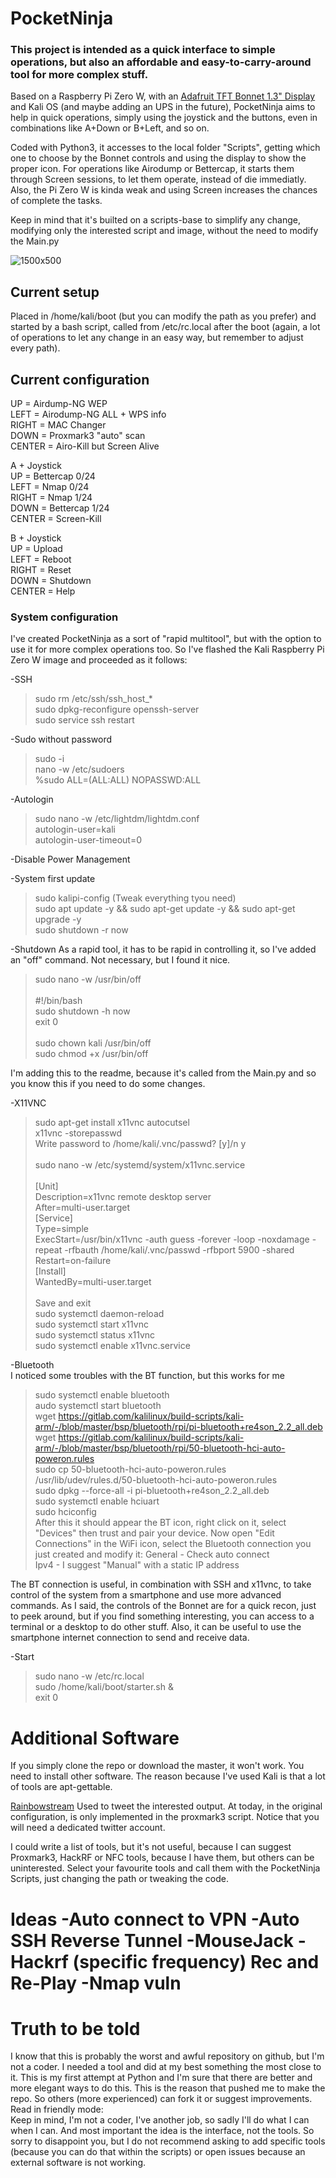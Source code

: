 <h1>PocketNinja</h1>

<h3>This project is intended as a quick interface to simple operations, but also an affordable and easy-to-carry-around tool for more complex stuff.</h3>

Based on a Raspberry Pi Zero W, with an <a href="https://github.com/adafruit/Adafruit-1.3in-Color-TFT-Bonnet-PCB">Adafruit TFT Bonnet 1.3" Display</a> and Kali OS (and maybe adding an UPS in the future), PocketNinja aims to help in quick operations, simply using the joystick and the buttons, even in combinations like A+Down or B+Left, and so on.

Coded with Python3, it accesses to the local folder "Scripts", getting which one to choose by the Bonnet controls and using the display to show the proper icon.
For operations like Airodump or Bettercap, it starts them through Screen sessions, to let them operate, instead of die immediatly.
Also, the Pi Zero W is kinda weak and using Screen increases the chances of complete the tasks.

Keep in mind that it's builted on a scripts-base to simplify any change, modifying only the interested script and image, without the need to modify the Main.py

![1500x500](https://user-images.githubusercontent.com/25898674/142214044-52a48f16-404d-407e-bc59-ebaa9d2662f4.jpg)

<h2>Current setup</h2>
Placed in /home/kali/boot (but you can modify the path as you prefer) and started by a bash script, called from /etc/rc.local after the boot (again, a lot of operations to let any change in an easy way, but remember to adjust every path).

<h2>Current configuration</h2>

UP = Airdump-NG WEP<br>
LEFT = Airodump-NG ALL + WPS info<br>
RIGHT = MAC Changer<br>
DOWN = Proxmark3 "auto" scan<br>
CENTER = Airo-Kill but Screen Alive<br>

A + Joystick<br>
  UP = Bettercap 0/24<br>
  LEFT = Nmap 0/24<br>
  RIGHT = Nmap 1/24<br>
  DOWN = Bettercap 1/24<br>
  CENTER = Screen-Kill<br>

B + Joystick<br>
  UP = Upload<br>
  LEFT = Reboot<br>
  RIGHT = Reset<br>
  DOWN = Shutdown<br>
  CENTER = Help<br>



<h3>System configuration</h3>

I've created PocketNinja as a sort of "rapid multitool", but with the option to use it for more complex operations too.
So I've flashed the Kali Raspberry Pi Zero W image and proceeded as it follows:

-SSH
>sudo rm /etc/ssh/ssh_host_*<br>
>sudo dpkg-reconfigure openssh-server<br>
>sudo service ssh restart<br>

-Sudo without password
>sudo -i<br>
>nano -w /etc/sudoers<br>
>%sudo ALL=(ALL:ALL) NOPASSWD:ALL<br>

-Autologin
>sudo nano -w /etc/lightdm/lightdm.conf<br>
>autologin-user=kali<br>
>autologin-user-timeout=0<br>

-Disable Power Management

-System first update
>sudo kalipi-config (Tweak everything tyou need)<br>
>sudo apt update -y && sudo apt-get update -y && sudo apt-get upgrade -y<br>
>sudo shutdown -r now

-Shutdown
As a rapid tool, it has to be rapid in controlling it, so I've added an "off" command. Not necessary, but I found it nice.
>sudo nano -w /usr/bin/off<br>
><br>
>#!/bin/bash<br>
>sudo shutdown -h now<br>
>exit 0<br>
><br>
>sudo chown kali /usr/bin/off<br>
>sudo chmod +x /usr/bin/off

I'm adding this to the readme, because it's called from the Main.py and so you know this if you need to do some changes.

-X11VNC
>sudo apt-get install x11vnc autocutsel<br>
>x11vnc -storepasswd<br>
>Write password to /home/kali/.vnc/passwd?  [y]/n y<br>
><br>
>sudo nano -w /etc/systemd/system/x11vnc.service<br>
><br>
>[Unit]<br>
>Description=x11vnc remote desktop server<br>
>After=multi-user.target<br>
>[Service]<br>
>Type=simple<br>
>ExecStart=/usr/bin/x11vnc -auth guess -forever -loop -noxdamage -repeat -rfbauth /home/kali/.vnc/passwd -rfbport 5900 -shared<br>
>Restart=on-failure<br>
>[Install]<br>
>WantedBy=multi-user.target<br>
><br>Save and exit<br>
>sudo systemctl daemon-reload<br>
>sudo systemctl start x11vnc<br>
>sudo systemctl status x11vnc<br>
>sudo systemctl enable x11vnc.service<br>

-Bluetooth
<br>I noticed some troubles with the BT function, but this works for me
>sudo systemctl enable bluetooth<br>
>audo systemctl start bluetooth<br>
>wget https://gitlab.com/kalilinux/build-scripts/kali-arm/-/blob/master/bsp/bluetooth/rpi/pi-bluetooth+re4son_2.2_all.deb<br>
>wget https://gitlab.com/kalilinux/build-scripts/kali-arm/-/blob/master/bsp/bluetooth/rpi/50-bluetooth-hci-auto-poweron.rules<br>
>sudo cp 50-bluetooth-hci-auto-poweron.rules /usr/lib/udev/rules.d/50-bluetooth-hci-auto-poweron.rules<br>
>sudo dpkg --force-all -i pi-bluetooth+re4son_2.2_all.deb<br>
>sudo systemctl enable hciuart<br>
>sudo hciconfig<br>
After this it should appear the BT icon, right click on it, select "Devices" then trust and pair your device. Now open "Edit Connections" in the WiFi icon, select the Bluetooth connection you just created and modify it:
>General - Check auto connect<br>
>Ipv4 - I suggest "Manual" with a static IP address

The BT connection is useful, in combination with SSH and x11vnc, to take control of the system from a smartphone and use more advanced commands. As I said, the controls of the Bonnet are for a quick recon, just to peek around, but if you find something interesting, you can access to a terminal or a desktop to do other stuff.
Also, it can be useful to use the smartphone internet connection to send and receive data.

-Start
>sudo nano -w /etc/rc.local<br>
>sudo /home/kali/boot/starter.sh &<br>
>exit 0<br>

<h1>Additional Software</h1>

If you simply clone the repo or download the master, it won't work. You need to install other software. The reason because I've used Kali is that a lot of tools are apt-gettable.

<a href="https://rainbowstream.readthedocs.io/en/latest/">Rainbowstream</a> Used to tweet the interested output. At today, in the original configuration, is only implemented in the proxmark3 script. Notice that you will need a dedicated twitter account.

I could write a list of tools, but it's not useful, because I can suggest Proxmark3, HackRF or NFC tools, because I have them, but others can be uninterested.
Select your favourite tools and call them with the PocketNinja Scripts, just changing the path or tweaking the code.

<h1>Ideas</a>
-Auto connect to VPN
-Auto SSH Reverse Tunnel
-MouseJack
-Hackrf (specific frequency) Rec and Re-Play
-Nmap vuln

<h1>Truth to be told</h1>
I know that this is probably the worst and awful repository on github, but I'm not a coder. I needed a tool and did at my best something the most close to it. This is my first attempt at Python and I'm sure that there are better and more elegant ways to do this. This is the reason that pushed me to make the repo. So others (more experienced) can fork it or suggest improvements.<br> 
Read in friendly mode:<br>
Keep in mind, I'm not a coder, I've another job, so sadly I'll do what I can when I can. And most important the idea is the interface, not the tools. So sorry to disappoint you, but I do not recommend asking to add specific tools (because you can do that within the scripts) or open issues because an external software is not working.

